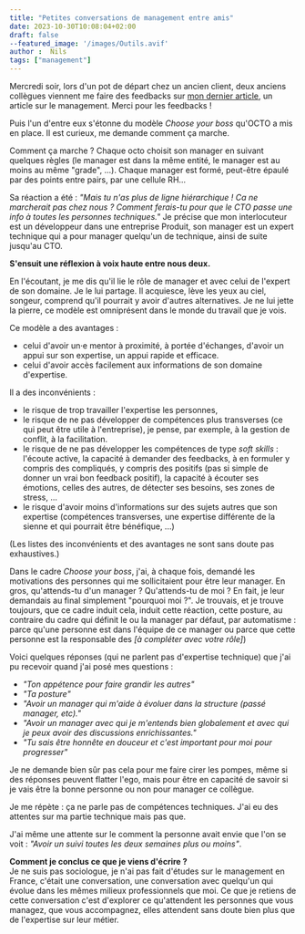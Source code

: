 ```yaml
---
title: "Petites conversations de management entre amis"
date: 2023-10-30T10:08:04+02:00
draft: false
--featured_image: '/images/Outils.avif'
author :  Nils
tags: ["management"]
---
```







Mercredi soir, lors d'un pot de départ chez un ancien client, deux anciens collègues viennent me faire des feedbacks sur [mon dernier article](https://www.nilslesieur.fr/2023/10/quelques-outils-de-management/), un article sur le management. Merci pour les feedbacks !

Puis l'un d'entre eux s'étonne du modèle *Choose your boss* qu'OCTO a mis en place. Il est curieux, me demande comment ça marche.

Comment ça marche ?
Chaque octo choisit son manager en suivant quelques règles (le manager est dans la même entité, le manager est au moins au même "grade", ...). Chaque manager est formé, peut-être épaulé par des points entre pairs, par une cellule RH...

Sa réaction a été : *"Mais tu n'as plus de ligne hiérarchique ! Ca ne marcherait pas chez nous ? Comment ferais-tu pour que le CTO passe une info à toutes les personnes techniques."*
Je précise que mon interlocuteur est un développeur dans une entreprise Produit, son manager est un expert technique qui a pour manager quelqu'un de technique, ainsi de suite jusqu'au CTO.

**S'ensuit une réflexion à voix haute entre nous deux.**

En l'écoutant, je me dis qu'il lie le rôle de manager et avec celui de l'expert de son domaine. Je le lui partage. Il acquiesce, lève les yeux au ciel, songeur, comprend qu'il pourrait y avoir d'autres alternatives. Je ne lui jette la pierre, ce modèle est omniprésent dans le monde du travail que je vois.

Ce modèle a des avantages : 
- celui d'avoir un·e mentor à proximité, à portée d'échanges, d'avoir un appui sur son expertise, un appui rapide et efficace.
- celui d'avoir accès facilement aux informations de son domaine d'expertise.

Il a des inconvénients :
- le risque de trop travailler l'expertise les personnes,  
- le risque de ne pas développer de compétences plus transverses (ce qui peut être utile à l'entreprise), je pense, par exemple, à la gestion de conflit, à la facilitation.
- le risque de ne pas développer les compétences de type *soft skills* : l'écoute active, la capacité à demander des feedbacks, à en formuler y compris des compliqués, y compris des positifs (pas si simple de donner un vrai bon feedback positif), la capacité à écouter ses émotions, celles des autres, de détecter ses besoins, ses zones de stress, ...
- le risque d'avoir moins d'informations sur des sujets autres que son expertise (compétences transverses, une expertise différente de la sienne et qui pourrait être bénéfique, ...)

(Les listes des inconvénients et des avantages ne sont sans doute pas exhaustives.)


Dans le cadre *Choose your boss*, j'ai, à chaque fois, demandé les motivations des personnes qui me sollicitaient pour être leur manager. En gros, qu'attends-tu d'un manager ? Qu'attends-tu de moi ? En fait, je leur demandais au final simplement "pourquoi moi ?".
Je trouvais, et je trouve toujours, que ce cadre induit cela, induit cette réaction, cette posture, au contraire du cadre qui définit le ou la manager par défaut, par automatisme : parce qu'une personne est dans l'équipe de ce manager ou parce que cette personne est la responsable des *[à compléter avec votre rôle]*)

Voici quelques réponses (qui ne parlent pas d'expertise technique) que j'ai pu recevoir quand j'ai posé mes questions :  
- *"Ton appétence pour faire grandir les autres"*
- *"Ta posture"*
- *"Avoir un manager qui m'aide à évoluer dans la structure (passé manager, etc)."*
- *"Avoir un manager avec qui je m'entends bien globalement et avec qui je peux avoir des discussions enrichissantes."*
- *"Tu sais être honnête en douceur et c'est important pour moi pour progresser"*

Je ne demande bien sûr pas cela pour me faire cirer les pompes, même si des réponses peuvent flatter l'ego, mais pour être en capacité de savoir si je vais être la bonne personne ou non pour manager ce collègue.

Je me répète : ça ne parle pas de compétences techniques. J'ai eu des attentes sur ma partie technique mais pas que.

J'ai même une attente sur le comment la personne avait envie que l'on se voit : *"Avoir un suivi toutes les deux semaines plus ou moins"*.

**Comment je conclus ce que je viens d'écrire ?**  
Je ne suis pas sociologue, je n'ai pas fait d'études sur le management en France, c'était une conversation, une conversation avec quelqu'un qui évolue dans les mêmes milieux professionnels que moi.
Ce que je retiens de cette conversation c'est d'explorer ce qu'attendent les personnes que vous managez, que vous accompagnez, elles attendent sans doute bien plus que de l'expertise sur leur métier.










